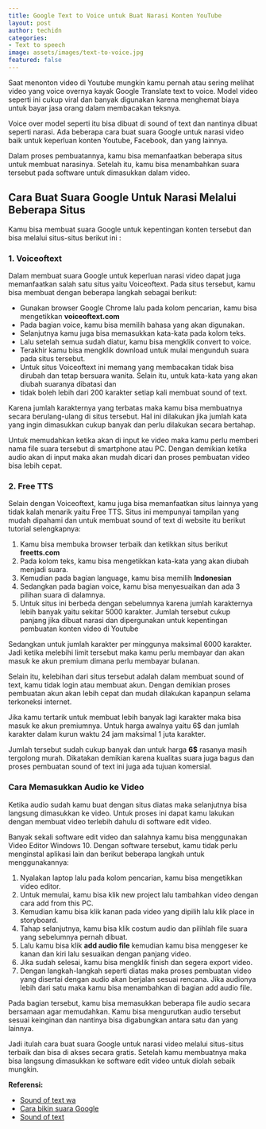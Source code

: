 ```yaml
---
title: Google Text to Voice untuk Buat Narasi Konten YouTube
layout: post
author: techidn
categories: 
- Text to speech
image: assets/images/text-to-voice.jpg
featured: false
---
```


Saat menonton video di Youtube mungkin kamu pernah atau sering melihat video yang voice overnya kayak Google Translate text to voice. Model video seperti ini cukup viral dan banyak digunakan karena menghemat biaya untuk bayar jasa orang dalam membacakan teksnya.

Voice over model seperti itu bisa dibuat di sound of text dan nantinya dibuat seperti narasi. Ada beberapa cara buat suara Google untuk narasi video baik untuk keperluan konten Youtube, Facebook, dan yang lainnya.

Dalam proses pembuatannya, kamu bisa memanfaatkan beberapa situs untuk membuat narasinya. Setelah itu, kamu bisa menambahkan suara tersebut pada software untuk dimasukkan dalam video.

## Cara Buat Suara Google Untuk Narasi Melalui Beberapa Situs

Kamu bisa membuat suara Google untuk kepentingan konten tersebut dan bisa melalui situs-situs berikut ini :

### 1. Voiceoftext

Dalam membuat suara Google untuk keperluan narasi video dapat juga memanfaatkan salah satu situs yaitu Voiceoftext. Pada situs tersebut, kamu bisa membuat dengan beberapa langkah sebagai berikut:

- Gunakan browser Google Chrome lalu pada kolom pencarian, kamu bisa mengetikkan **voiceoftext.com**
- Pada bagian voice, kamu bisa memilih bahasa yang akan digunakan.
- Selanjutnya kamu juga bisa memasukkan kata-kata pada kolom teks.
- Lalu setelah semua sudah diatur, kamu bisa mengklik convert to voice.
- Terakhir kamu bisa mengklik download untuk mulai mengunduh suara pada situs tersebut.
- Untuk situs Voiceoftext ini memang yang membacakan tidak bisa dirubah dan tetap bersuara wanita. Selain itu, untuk kata-kata yang akan diubah suaranya dibatasi dan 
- tidak boleh lebih dari 200 karakter setiap kali membuat sound of text.

Karena jumlah karakternya yang terbatas maka kamu bisa membuatnya secara berulang-ulang di situs tersebut. Hal ini dilakukan jika jumlah kata yang ingin dimasukkan cukup banyak dan perlu dilakukan secara bertahap.

Untuk memudahkan ketika akan di input ke video maka kamu perlu memberi nama file suara tersebut di smartphone atau PC. Dengan demikian ketika audio akan di input maka akan mudah dicari dan proses pembuatan video bisa lebih cepat.

### 2. Free TTS

Selain dengan Voiceoftext, kamu juga bisa memanfaatkan situs lainnya yang tidak kalah menarik yaitu Free TTS. Situs ini mempunyai tampilan yang mudah dipahami dan untuk membuat sound of text di website itu berikut tutorial selengkapnya:

1. Kamu bisa membuka browser terbaik dan ketikkan situs berikut **freetts.com**
2. Pada kolom teks, kamu bisa mengetikkan kata-kata yang akan diubah menjadi suara.
3. Kemudian pada bagian language, kamu bisa memilih **Indonesian**
4. Sedangkan pada bagian voice, kamu bisa menyesuaikan dan ada 3 pilihan suara di dalamnya.
5. Untuk situs ini berbeda dengan sebelumnya karena jumlah karakternya lebih banyak yaitu sekitar 5000 karakter. Jumlah tersebut cukup panjang jika dibuat narasi dan dipergunakan untuk kepentingan pembuatan konten video di Youtube

Sedangkan untuk jumlah karakter per minggunya maksimal 6000 karakter. Jadi ketika melebihi limit tersebut maka kamu perlu membayar dan akan masuk ke akun premium dimana perlu membayar bulanan.

Selain itu, kelebihan dari situs tersebut adalah dalam membuat sound of text, kamu tidak login atau membuat akun. Dengan demikian proses pembuatan akun akan lebih cepat dan mudah dilakukan kapanpun selama terkoneksi internet.

Jika kamu tertarik untuk membuat lebih banyak lagi karakter maka bisa masuk ke akun premiumnya. Untuk harga awalnya yaitu 6$ dan jumlah karakter dalam kurun waktu 24 jam maksimal 1 juta karakter.

Jumlah tersebut sudah cukup banyak dan untuk harga **6$** rasanya masih tergolong murah. Dikatakan demikian karena kualitas suara juga bagus dan proses pembuatan sound of text ini juga ada tujuan komersial.

### Cara Memasukkan Audio ke Video


Ketika audio sudah kamu buat dengan situs diatas maka selanjutnya bisa langsung dimasukkan ke video. Untuk proses ini dapat kamu lakukan dengan membuat video terlebih dahulu di software edit video.

Banyak sekali software edit video dan salahnya kamu bisa menggunakan Video Editor Windows 10. Dengan software tersebut, kamu tidak perlu menginstal aplikasi lain dan berikut beberapa langkah untuk menggunakannya:

1. Nyalakan laptop lalu pada kolom pencarian, kamu bisa mengetikkan video editor.
2. Untuk memulai, kamu bisa klik new project lalu tambahkan video dengan cara add from this PC.
3. Kemudian kamu bisa klik kanan pada video yang dipilih lalu klik place in storyboard.
4. Tahap selanjutnya, kamu bisa klik costum audio dan pilihlah file suara yang sebelumnya pernah dibuat.
5. Lalu kamu bisa klik **add audio file** kemudian kamu bisa menggeser ke kanan dan kiri lalu sesuaikan dengan panjang video.
6. Jika sudah selesai, kamu bisa mengklik finish dan segera export video.
7. Dengan langkah-langkah seperti diatas maka proses pembuatan video yang disertai dengan audio akan berjalan sesuai rencana. Jika audionya lebih dari satu maka kamu bisa menambahkan di bagian add audio file.

Pada bagian tersebut, kamu bisa memasukkan beberapa file audio secara bersamaan agar memudahkan. Kamu bisa mengurutkan audio tersebut sesuai keinginan dan nantinya bisa digabungkan antara satu dan yang lainnya.

Jadi itulah cara buat suara Google untuk narasi video melalui situs-situs terbaik dan bisa di akses secara gratis. Setelah kamu membuatnya maka bisa langsung dimasukkan ke software edit video untuk diolah sebaik mungkin.

**Referensi:**

- [Sound of text wa](https://www.autobild.co.id/2022/04/sound-of-text-wa-di-android-dan-iphone.html)
- [Cara bikin suara Google](https://www.technolati.com/2022/02/cara-bikin-suara-google-di-whatsapp.html)
- [Sound of text](https://www.voiceoftext.com)
